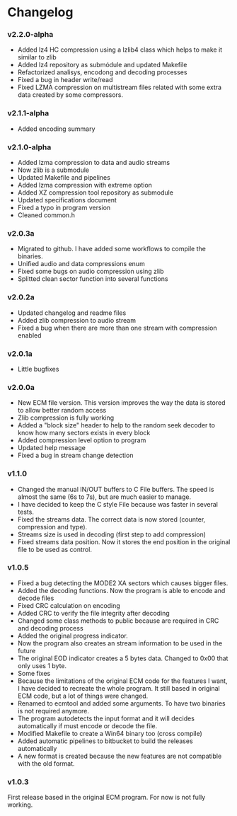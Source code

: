 # Changelog

### v2.2.0-alpha

* Added lz4 HC compression using a lzlib4 class which helps to make it similar to zlib
* Added lz4 repository as submódule and updated Makefile
* Refactorized analisys, encodong and decoding processes
* Fixed a bug in header write/read
* Fixed LZMA compression on multistream files related with some extra data created by some compressors.

### v2.1.1-alpha

* Added encoding summary

### v2.1.0-alpha

* Added lzma compression to data and audio streams
* Now zlib is a submodule
* Updated Makefile and pipelines
* Added lzma compression with extreme option
* Added XZ compression tool repository as submodule
* Updated specifications document
* Fixed a typo in program version
* Cleaned common.h

### v2.0.3a

* Migrated to github. I have added some workflows to compile the binaries.
* Unified audio and data compressions enum
* Fixed some bugs on audio compression using zlib
* Splitted clean sector function into several functions

### v2.0.2a

* Updated changelog and readme files
* Added zlib compression to audio stream
* Fixed a bug when there are more than one stream with compression enabled


### v2.0.1a

* Little bugfixes

### v2.0.0a

* New ECM file version. This version improves the way the data is stored to allow better random access
* Zlib compression is fully working
* Added a "block size" header to help to the random seek decoder to know how many sectors exists in every block
* Added compression level option to program
* Updated help message
* Fixed a bug in stream change detection

### v1.1.0

* Changed the manual IN/OUT buffers to C File buffers. The speed is almost the same (6s to 7s), but are much easier to manage.
* I have decided to keep the C style File because was faster in several tests.
* Fixed the streams data. The correct data is now stored (counter, compression and type).
* Streams size is used in decoding (first step to add compression)
* Fixed streams data position. Now it stores the end position in the original file to be used as control.

### v1.0.5

* Fixed a bug detecting the MODE2 XA sectors which causes bigger files.
* Added the decoding functions. Now the program is able to encode and decode files
* Fixed CRC calculation on encoding
* Added CRC to verify the file integrity after decoding
* Changed some class methods to public because are required in CRC and decoding process
* Added the original progress indicator.
* Now the program also creates an stream information to be used in the future
* The original EOD indicator creates a 5 bytes data. Changed to 0x00 that only uses 1 byte.
* Some fixes
* Because the limitations of the original ECM code for the features I want, I have decided to recreate the whole program. It still based in original ECM code, but a lot of things were changed.
* Renamed to ecmtool and added some arguments. To have two binaries is not required anymore.
* The program autodetects the input format and it will decides automatically if must encode or decode the file.
* Modified Makefile to create a Win64 binary too (cross compile)
* Added automatic pipelines to bitbucket to build the releases automatically
* A new format is created because the new features are not compatible with the old format.

### v1.0.3

First release based in the original ECM program. For now is not fully working.